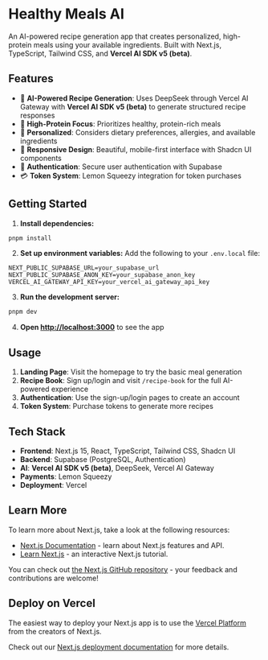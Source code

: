 # Healthy Meals AI

An AI-powered recipe generation app that creates personalized, high-protein meals using your available ingredients. Built with Next.js, TypeScript, Tailwind CSS, and **Vercel AI SDK v5 (beta)**.

## Features

- 🤖 **AI-Powered Recipe Generation**: Uses DeepSeek through Vercel AI Gateway with **Vercel AI SDK v5 (beta)** to generate structured recipe responses
- 🥗 **High-Protein Focus**: Prioritizes healthy, protein-rich meals
- 🎯 **Personalized**: Considers dietary preferences, allergies, and available ingredients
- 📱 **Responsive Design**: Beautiful, mobile-first interface with Shadcn UI components
- 🔐 **Authentication**: Secure user authentication with Supabase
- 💳 **Token System**: Lemon Squeezy integration for token purchases

## Getting Started

1. **Install dependencies:**

```bash
pnpm install
```

2. **Set up environment variables:**
   Add the following to your `.env.local` file:

```
NEXT_PUBLIC_SUPABASE_URL=your_supabase_url
NEXT_PUBLIC_SUPABASE_ANON_KEY=your_supabase_anon_key
VERCEL_AI_GATEWAY_API_KEY=your_vercel_ai_gateway_api_key
```

3. **Run the development server:**

```bash
pnpm dev
```

4. **Open [http://localhost:3000](http://localhost:3000)** to see the app

## Usage

1. **Landing Page**: Visit the homepage to try the basic meal generation
2. **Recipe Book**: Sign up/login and visit `/recipe-book` for the full AI-powered experience
3. **Authentication**: Use the sign-up/login pages to create an account
4. **Token System**: Purchase tokens to generate more recipes

## Tech Stack

- **Frontend**: Next.js 15, React, TypeScript, Tailwind CSS, Shadcn UI
- **Backend**: Supabase (PostgreSQL, Authentication)
- **AI**: **Vercel AI SDK v5 (beta)**, DeepSeek, Vercel AI Gateway
- **Payments**: Lemon Squeezy
- **Deployment**: Vercel

## Learn More

To learn more about Next.js, take a look at the following resources:

- [Next.js Documentation](https://nextjs.org/docs) - learn about Next.js features and API.
- [Learn Next.js](https://nextjs.org/learn) - an interactive Next.js tutorial.

You can check out [the Next.js GitHub repository](https://github.com/vercel/next.js) - your feedback and contributions are welcome!

## Deploy on Vercel

The easiest way to deploy your Next.js app is to use the [Vercel Platform](https://vercel.com/new?utm_medium=default-template&filter=next.js&utm_source=create-next-app&utm_campaign=create-next-app-readme) from the creators of Next.js.

Check out our [Next.js deployment documentation](https://nextjs.org/docs/app/building-your-application/deploying) for more details.
